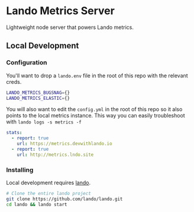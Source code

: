Lando Metrics Server
====================

Lightweight node server that powers Lando metrics.

Local Development
-----------------

### Configuration

You'll want to drop a `lando.env` file in the root of this repo with the relevant creds.

```bash
LANDO_METRICS_BUGSNAG={}
LANDO_METRICS_ELASTIC={}
```

You will also want to edit the `config.yml` in the root of this repo so it also points to the local metrics instance. This way you can easily troubleshoot with `lando logs -s metrics -f`

```yaml
stats:
  - report: true
    url: https://metrics.devwithlando.io
  - report: true
    url: http://metrics.lndo.site
```

### Installing

Local development requires [lando](https://docs.lando.dev).

```bash
# Clone the entire lando project
git clone https://github.com/lando/lando.git
cd lando && lando start
```
